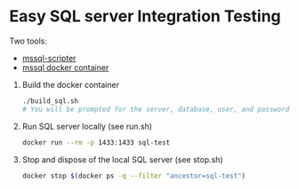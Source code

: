 # Easy SQL server Integration Testing

Two tools:
- [mssql-scripter](https://github.com/microsoft/mssql-scripter)
- [mssql docker container](https://hub.docker.com/_/microsoft-mssql-server)

1. Build the docker container
    ``` bash
    ./build_sql.sh
    # You will be prompted for the server, database, user, and password
    ```
1. Run SQL server locally (see run.sh)
    ``` bash
    docker run --rm -p 1433:1433 sql-test
    ```
1. Stop and dispose of the local SQL server (see stop.sh)
    ``` bash
    docker stop $(docker ps -q --filter "ancestor=sql-test")
    ```
